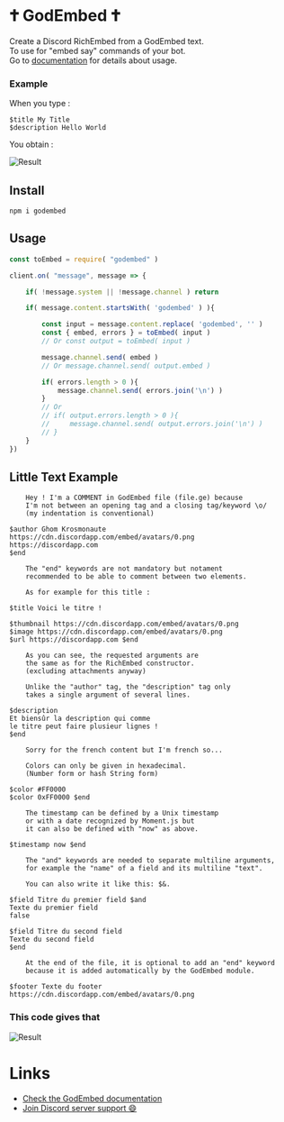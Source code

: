 
# 🕇 GodEmbed 🕇

Create a Discord RichEmbed from a GodEmbed text.  
To use for "embed say" commands of your bot.  
Go to <a href="https://github.com/CamilleAbella/GodEmbed/blob/master/Module/docs.md">documentation</a> for details about usage.

### Example

When you type :

```
$title My Title  
$description Hello World  
```

You obtain :

![Result](https://cdn.discordapp.com/attachments/609313381421154304/619960128078217229/unknown.png)

## Install

```
npm i godembed
```

## Usage

```js
const toEmbed = require( "godembed" )

client.on( "message", message => {

    if( !message.system || !message.channel ) return

    if( message.content.startsWith( 'godembed' ) ){

        const input = message.content.replace( 'godembed', '' )
        const { embed, errors } = toEmbed( input )
        // Or const output = toEmbed( input )

        message.channel.send( embed )
        // Or message.channel.send( output.embed )

        if( errors.length > 0 ){
            message.channel.send( errors.join('\n') )
        }
        // Or
        // if( output.errors.length > 0 ){
        //     message.channel.send( output.errors.join('\n') )
        // }
    }
})
```

## Little Text Example

```
    Hey ! I'm a COMMENT in GodEmbed file (file.ge) because 
    I'm not between an opening tag and a closing tag/keyword \o/ 
    (my indentation is conventional)

$author Ghom Krosmonaute 
https://cdn.discordapp.com/embed/avatars/0.png  
https://discordapp.com  
$end 

    The "end" keywords are not mandatory but notament 
    recommended to be able to comment between two elements.

    As for example for this title :

$title Voici le titre !

$thumbnail https://cdn.discordapp.com/embed/avatars/0.png
$image https://cdn.discordapp.com/embed/avatars/0.png
$url https://discordapp.com $end

    As you can see, the requested arguments are 
    the same as for the RichEmbed constructor.
    (excluding attachments anyway)

    Unlike the "author" tag, the "description" tag only 
    takes a single argument of several lines.

$description 
Et biensûr la description qui comme 
le titre peut faire plusieur lignes !
$end 

    Sorry for the french content but I'm french so...

    Colors can only be given in hexadecimal.
    (Number form or hash String form)

$color #FF0000
$color 0xFF0000 $end

    The timestamp can be defined by a Unix timestamp 
    or with a date recognized by Moment.js but 
    it can also be defined with "now" as above.

$timestamp now $end

    The "and" keywords are needed to separate multiline arguments, 
    for example the "name" of a field and its multiline "text".

    You can also write it like this: $&.

$field Titre du premier field $and
Texte du premier field
false

$field Titre du second field
Texte du second field
$end

    At the end of the file, it is optional to add an "end" keyword 
    because it is added automatically by the GodEmbed module.

$footer Texte du footer 
https://cdn.discordapp.com/embed/avatars/0.png
```

### This code gives that

![Result](https://cdn.discordapp.com/attachments/609313381421154304/619976933383602214/unknown.png)

# Links

- [Check the GodEmbed documentation](https://github.com/CamilleAbella/GodEmbed/blob/master/Module/docs.md)
- [Join Discord server support 😄](https://discord.gg/3vC2XWK)
